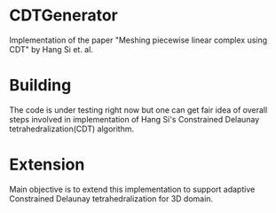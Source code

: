 # CDTGenerator
Implementation of the paper "Meshing piecewise linear complex using CDT" by Hang Si et. al.

# Building
The code is under testing right now but one can get fair idea of overall steps involved in implementation of Hang Si's Constrained Delaunay tetrahedralization(CDT) algorithm.

# Extension
Main objective is to extend this implementation to support adaptive Constrained Delaunay tetrahedralization for 3D domain.
